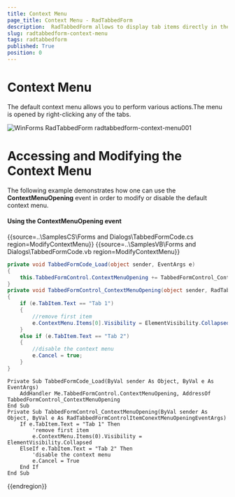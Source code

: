 ```yaml
---
title: Context Menu
page_title: Context Menu - RadTabbedForm
description:  RadTabbedForm allows to display tab items directly in the title bar  
slug: radtabbedform-context-menu
tags: radtabbedform
published: True
position: 0
---
```


# Context Menu

The default context menu allows you to perform various actions.The menu is opened by right-clicking any of the tabs.

![WinForms RadTabbedForm radtabbedform-context-menu001](images/radtabbedform-context-menu001.png)

# Accessing and Modifying the Context Menu

The following example demonstrates how one can use the __ContextMenuOpening__ event in order to modify or disable the default context menu.

#### Using the ContextMenuOpening event

{{source=..\SamplesCS\Forms and Dialogs\TabbedFormCode.cs region=ModifyContextMenu}} 
{{source=..\SamplesVB\Forms and Dialogs\TabbedFormCode.vb region=ModifyContextMenu}}
````C#
private void TabbedFormCode_Load(object sender, EventArgs e)
{
    this.TabbedFormControl.ContextMenuOpening += TabbedFormControl_ContextMenuOpening;
}
private void TabbedFormControl_ContextMenuOpening(object sender, RadTabbedFormControlItemConextMenuOpeningEventArgs e)
{
    if (e.TabItem.Text == "Tab 1")
    {
        //remove first item
        e.ContextMenu.Items[0].Visibility = ElementVisibility.Collapsed;
    }
    else if (e.TabItem.Text == "Tab 2")
    {
        //disable the context menu
        e.Cancel = true;
    }
}

````
````VB.NET
Private Sub TabbedFormCode_Load(ByVal sender As Object, ByVal e As EventArgs)
    AddHandler Me.TabbedFormControl.ContextMenuOpening, AddressOf TabbedFormControl_ContextMenuOpening
End Sub
Private Sub TabbedFormControl_ContextMenuOpening(ByVal sender As Object, ByVal e As RadTabbedFormControlItemConextMenuOpeningEventArgs)
    If e.TabItem.Text = "Tab 1" Then
        'remove first item
        e.ContextMenu.Items(0).Visibility = ElementVisibility.Collapsed
    ElseIf e.TabItem.Text = "Tab 2" Then
        'disable the context menu
        e.Cancel = True
    End If
End Sub

```` 

{{endregion}} 


